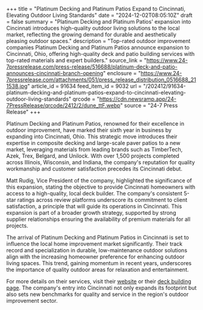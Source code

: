 +++
title = "Platinum Decking and Platinum Patios Expand to Cincinnati, Elevating Outdoor Living Standards"
date = "2024-12-02T08:05:10Z"
draft = false
summary = "Platinum Decking and Platinum Patios' expansion into Cincinnati introduces high-quality outdoor living solutions to the local market, reflecting the growing demand for durable and aesthetically pleasing outdoor spaces."
description = "Top-rated outdoor improvement companies Platinum Decking and Platinum Patios announce expansion to Cincinnati, Ohio, offering high-quality deck and patio building services with top-rated materials and expert builders."
source_link = "https://www.24-7pressrelease.com/press-release/516688/platinum-deck-and-patio-announces-cincinnati-branch-opening"
enclosure = "https://www.24-7pressrelease.com/attachments/051/press_release_distribution_0516688_211538.jpg"
article_id = 91634
feed_item_id = 9032
url = "/202412/91634-platinum-decking-and-platinum-patios-expand-to-cincinnati-elevating-outdoor-living-standards"
qrcode = "https://cdn.newsramp.app/24-7PressRelease/qrcode/2412/2/dune_ttF.webp"
source = "24-7 Press Release"
+++

<p>Platinum Decking and Platinum Patios, renowned for their excellence in outdoor improvement, have marked their sixth year in business by expanding into Cincinnati, Ohio. This strategic move introduces their expertise in composite decking and large-scale paver patios to a new market, leveraging materials from leading brands such as TimberTech, Azek, Trex, Belgard, and Unilock. With over 1,500 projects completed across Illinois, Wisconsin, and Indiana, the company's reputation for quality workmanship and customer satisfaction precedes its Cincinnati debut.</p><p>Matt Rudig, Vice President of the company, highlighted the significance of this expansion, stating the objective to provide Cincinnati homeowners with access to a high-quality, local deck builder. The company's consistent 5-star ratings across review platforms underscore its commitment to client satisfaction, a principle that will guide its operations in Cincinnati. This expansion is part of a broader growth strategy, supported by strong supplier relationships ensuring the availability of premium materials for all projects.</p><p>The arrival of Platinum Decking and Platinum Patios in Cincinnati is set to influence the local home improvement market significantly. Their track record and specialization in durable, low-maintenance outdoor solutions align with the increasing homeowner preference for enhancing outdoor living spaces. This trend, gaining momentum in recent years, underscores the importance of quality outdoor areas for relaxation and entertainment.</p><p>For more details on their services, visit their <a href='https://www.platinumdecking.com' rel='nofollow' target='_blank'>website</a> or their <a href='https://www.platinumdecking.com/deck-building' rel='nofollow' target='_blank'>deck building page</a>. The company's entry into Cincinnati not only expands its footprint but also sets new benchmarks for quality and service in the region's outdoor improvement sector.</p>